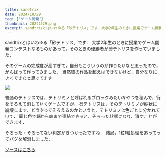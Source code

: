 ```yaml
---
title: sandtrix
date: 2024/10/29
tag: ['ゲーム開発']
thumbnail: 20241029.png
excerpt: sandtrixとはいわゆる「砂テトリス」です．大学2年生のときに授業でゲーム開発コンテストなるものがあって，そのときの優勝者が砂テトリスを作っていました．
---
```


sandtrixとはいわゆる「砂テトリス」です．
大学2年生のときに授業でゲーム開発コンテストなるものがあって，そのときの優勝者が砂テトリスを作っていました．

そのゲームの完成度が高すぎて，自分もこういうのが作りたいなと思ったので，がんばって作ってみました．
当然彼の作品を超えはできないけど，自分なりによくできたと思ってます．

![](/public/content/works/20241029/20241029.gif)

普通のテトリスでは，テトリミノと呼ばれるブロックみたいなやつを積んで，行をそろえて消していくゲームですが，
砂テトリスは，そのテトリミノが砂状に崩壊します．どうやってそろえるのかというと，テトリミノは色ごとに分かれていて，
同じ色で端から端まで連結できると，そろった状態になり，消すことができます．

そろった・そろってない判定がきつかったですね．
結局，1粒1粒処理を追ってってバグを解消しました．

[ソースはこちら](https://github.com/k-mysa6505/sandtrix)
